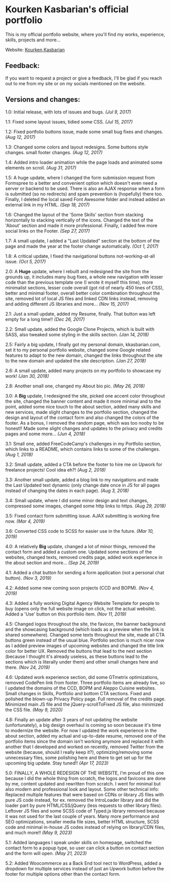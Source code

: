 # Kourken Kasbarian's official portfolio

This is my official portfolio website, where you'll find my works, experience, skills, projects and more...

Website: [Kourken Kasbarian](https://kkasbarian.com/)

## Feedback:

If you want to request a project or give a feedback, I'll be glad if you reach out to me from my site or on my socials mentioned on the website.

## Versions and changes:

1.0: Initial release, with lots of issues and bugs. *(Jul 9, 2017)*

1.1: Fixed some layout issues, tidied some CSS. *(Jul 15, 2017)*

1.2: Fixed portfolio buttons issue, made some small bug fixes and changes. *(Aug 12, 2017)*

1.3: Changed some colors and layout redesigns. Some buttons style changes. small footer changes. *(Aug 12, 2017)*

1.4: Added intro loader animation while the page loads and animated some elements on scroll. *(Aug 31, 2017)*

1.5: A huge update, where I changed the form submission request from Formspree to a better and convenient option which doesn't even need a server or backend to be used. There is also an AJAX response when a form is submitted (so no redirects) and spam prevention is (hopefully) there too. Finally, I deleted the local saved Font Awesome folder and instead added an external link in my HTML. *(Sep 18, 2017)*

1.6: Changed the layout of the 'Some Skills' section from stacking horizontally to stacking vertically of the icons. Changed the text of the 'About' section and made it more professional. Finally, I added few more social links on the Footer. *(Sep 27, 2017)*

1.7: A small update, I added a "Last Updated" section at the bottom of the page and made the year at the footer change automatically. *(Oct 1, 2017)*

1.8: A critical update, I fixed the navigational buttons not-working-at-all issue. *(Oct 5, 2017)*

2.0: A **Huge** update, where I rebuilt and redesigned the site from the grounds up, it includes many bug fixes, a whole new navigation with lesser code than the previous template one (I wrote it myself this time), more minimalist sections, lesser code overall (got rid of nearly 450 lines of CSS), better and minimal footer, overall better color combination throughout the site, removed lot of local JS files and linked CDN links instead, removing and adding different JS libraries and more... *(Nov 15, 2017)*

2.1: Just a small update, added my Resume, finally. That button was left empty for a long time!! *(Dec 26, 2017)*

2.2: Small update, added the Google Clone Projects, which is built with SASS, also tweaked some styling in the skills section. *(Jan 14, 2018)*

2.5: Fairly a big update, I finally got my personal domain, kkasbarian.com, set it to my personal portfolio website, changed some Google related features to adapt to the new domain, changed the links throughout the site to the new domain and updated the site description. *(Jan 27, 2018)*

2.6: A small update, added many projects on my portfolio to showcase my work! *(Jan 30, 2018)*

2.8: Another small one, changed my About bio pic. *(May 26, 2018)*

3.0: A **Big** update, I redesigned the site, picked one accent color throughout the site, changed the banner content and made it more minimal and to the point, added some nice touch to the about section, added many skills and new services, made slight changes to the portfolio section, changed the design and layout of the contact form and also changed the colors of the footer. As a bonus, I removed the random page, which was too nooby to be honest!! Made some slight changes and updates to the privacy and credits pages and some more... *(Jun 4, 2018)*

3.1: Small one, added FreeCodeCamp's challenges in my Portfolio section, which links to a README, which contains links to some of the challenges. *(Aug 1, 2018)*

3.2: Small update, added a CTA before the footer to hire me on Upwork for freelance projects! Cool idea eh?! *(Aug 2, 2018)*

3.3: Another small update, added a blog link to my navigations and made the Last Updated text dynamic (only change date once in JS for all pages instead of changing the dates in each page). *(Aug 3, 2018)*

3.4: Small update, where I did some minor design and text changes, compressed some images, changed some http links to https. *(Aug 29, 2018)*

3.5: Fixed contact form submitting issue. AJAX submitting is working fine now. *(Mar 4, 2019)*

3.6: Converted CSS code to SCSS for easier use in the future. *(Mar 10, 2019)*

4.0: A relatively **Big** update, changed a lot of minor things, removed the contact form and added a custom one. Updated some sections of the websites, changed texts, removed credits page, added work experience in the about section and more... *(Sep 24, 2019)*

4.1: Added a chat button for sending a form application (not a personal chat button). *(Nov 3, 2019)*

4.2: Added some new coming soon projects (CCD and BOPM). *(Nov 4, 2019)*

4.3: Added a fully working Digital Agency Website Template for people to buy (opens only the full website image on click, not the actual website). Added a 'Use' button on this portfolio item. *(Nov 11, 2019)*

4.5: Changed logos throughout the site, the favicon, the banner background and the showcasing background (which loads as a preview when the link is shared somewhere). Changed some texts throughout the site, made all CTA buttons green instead of the usual blue. Portfolio section is much nicer now as I added preview images of upcoming websites and changed the title link color for better UX. Removed the buttons that lead to the next section (because I thought it's already useless, as these buttons lead to the sections which is literally under them) and other small changes here and there. *(Nov 24, 2019)*

4.6: Updated work experience section, did some GTmetrix optimizations, removed CodePen link from footer. Three portfolio items are already live, so I updated the domains of the CCD, BOPM and Aleppo Cuisine websites. Small changes in Skills, Portfolio and bottom CTA sections. Fixed and polished the blown-up Privacy Policy page. Full removal of the credits page. Minimized main JS file and the jQuery-scrollToFixed JS file, also minimized the CSS file. *(May 9, 2020)*

4.8: Finally an update after 3 years of not updating the website (unfortunately), a big design overhaul is coming so soon because it's time to modernize the website. For now I updated the work experience in the about section, added my actual and up-to-date resume, removed one of the portfolio items since the domain isn't working anymore and replaced it with another that I developed and worked on recently, removed Twitter from the website (because, should I really keep it?), optimizing/removing some unnecessary files, some polishing here and there to get set up for the upcoming big update. Stay tuned!! *(Apr 17, 2023)*

5.0: FINALLY, A WHOLE REDESIGN OF THE WEBSITE, I'm proud of this one because I did the whole thing from scratch, the logos and favicons are done by me, content updated and rewritten from scratch. I went for minimal but also modern and professional look and layout. Some other technical info: Replaced multiple features that were based on CDNs or library JS files with pure JS code instead, for ex. removed the IntroLoader library and did the loader part by pure HTML/CSS/jQuery (less requests to other library files). Leftover JS files and some SCSS code of Typed.js library removed because it was not used for the last couple of years. Many more performance and SEO optimizations, smaller media file sizes, better HTML structure, SCSS code and minimal in-house JS codes instead of relying on library/CDN files, and much more!! *(May 9, 2023)*

5.1: Added languages I speak under skills on homepage, switched the contact form to a popup type, so user can click a button on contact section and the form will open. *(May 21, 2023)*

5.2: Added Woocommerce as a Back End tool nect to WordPress, added a dropdown for multiple services instead of just an Upwork button before the footer for multiple options other than the contact form.
